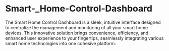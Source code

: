 # Smart-_Home-Control-Dashboard
The Smart Home Control Dashboard is a sleek, intuitive interface designed to centralize the management and monitoring of all your smart home devices. This innovative solution brings convenience, efficiency, and enhanced user experience to your fingertips, seamlessly integrating various smart home technologies into one cohesive platform.
